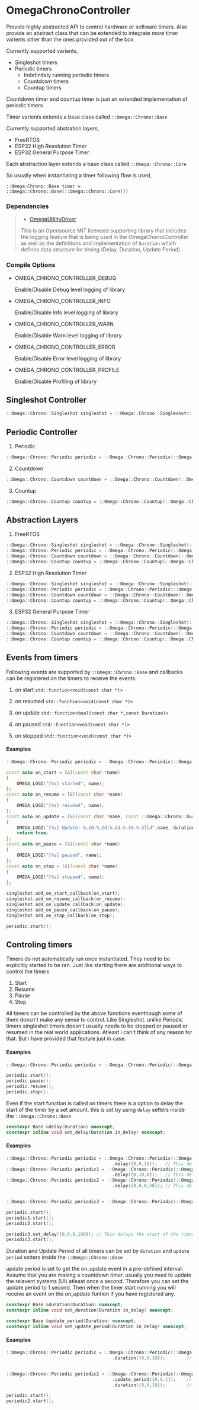 # OmegaChronoController
 
 Provide highly abstracted API to control hardware or software timers. Also provide an abstract class that can be extended to integrate more timer varients other than the ones provided out of the box. 
 
 Currently supported varients,
 - Singleshot timers
 - Periodic timers
 	- Indefinitely running periodic timers
	- Countdown timers
	- Countup timers

 Countdown timer and countup timer is just an extended implementation of periodic timers

 Timer varients extends a base class called `::Omega::Chrono::Base`

 Currently supported abstration layers,
 - FreeRTOS
 - ESP32 High Resolution Timer
 - ESP32 General Purpose Timer

 Each abstraction layer extends a base class called `::Omega::Chrono::Core`

 So usually when instantiating a timer following flow is used,

 `::Omega:Chrono::Base timer = ::Omega::Chrono::Base(::Omega::Chrono::Core())`

### Dependencies
>- [OmegaUtilityDriver](https://github.com/Omegaki113r/OmegaUtilityDriver "OmegaUtilityDriver")
>
> This is an Opensource MIT licenced supporting library that includes the logging feature that is being used in the OmegaChornoController as well as the definitions and implementation of ``Duration`` which defines data structure for timing (Delay, Duration, Update Period)
 
 ### Compile Options

 - OMEGA_CHRONO_CONTROLLER_DEBUG
    
    Enable/Disable Debug level logging of library

 - OMEGA_CHRONO_CONTROLLER_INFO
     
    Enable/Disable Info level logging of library

 - OMEGA_CHRONO_CONTROLLER_WARN
    
    Enable/Disable Warn level logging of library

 - OMEGA_CHRONO_CONTROLLER_ERROR
    
    Enable/Disable Error level logging of library

 - OMEGA_CHRONO_CONTROLLER_PROFILE
    
    Enable/Disable Profiling of library

## Singleshot Controller

```cpp
::Omega::Chrono::Singleshot singleshot = ::Omega::Chrono::Singleshot(::Omega::Chrono::Core());
```

## Periodic Controller

1. Periodic
```cpp
::Omega::Chrono::Periodic periodic = ::Omega::Chrono::Periodic(::Omega::Chrono::Core());
```
2. Countdown
```cpp
::Omega::Chrono::Countdown countdown = ::Omega::Chrono::Countdown(::Omega::Chrono::Core());
```
3. Countup
```cpp
::Omega::Chrono::Countup countup = ::Omega::Chrono::Countup(::Omega::Chrono::Core());
```


## Abstraction Layers
1. FreeRTOS
```cpp
::Omega::Chrono::Singleshot singleshot = ::Omega::Chrono::Singleshot(::Omega::Chrono::FreeRTOS());
::Omega::Chrono::Periodic periodic = ::Omega::Chrono::Periodic(::Omega::Chrono::FreeRTOS());
::Omega::Chrono::Countdown countdown = ::Omega::Chrono::Countdown(::Omega::Chrono::FreeRTOS());
::Omega::Chrono::Countup countup = ::Omega::Chrono::Countup(::Omega::Chrono::FreeRTOS());
```

2. ESP32 High Resolution Timer
```cpp
::Omega::Chrono::Singleshot singleshot = ::Omega::Chrono::Singleshot(::Omega::Chrono::ESP32xxHiRes());
::Omega::Chrono::Periodic periodic = ::Omega::Chrono::Periodic(::Omega::Chrono::ESP32xxHiRes());
::Omega::Chrono::Countdown countdown = ::Omega::Chrono::Countdown(::Omega::Chrono::ESP32xxHiRes());
::Omega::Chrono::Countup countup = ::Omega::Chrono::Countup(::Omega::Chrono::ESP32xxHiRes());
```
3. ESP32 General Purpose Timer
```cpp
::Omega::Chrono::Singleshot singleshot = ::Omega::Chrono::Singleshot(::Omega::Chrono::ESP32xxGP());
::Omega::Chrono::Periodic periodic = ::Omega::Chrono::Periodic(::Omega::Chrono::ESP32xxGP());
::Omega::Chrono::Countdown countdown = ::Omega::Chrono::Countdown(::Omega::Chrono::ESP32xxGP());
::Omega::Chrono::Countup countup = ::Omega::Chrono::Countup(::Omega::Chrono::ESP32xxGP());
```

## Events from timers

Following events are supported by `::Omega::Chrono::Base` and callbacks can be registered on the timers to receive the events. 
1. on start `std::function<void(const char *)>`

2. on resumed `std::function<void(const char *)>`

3. on update `std::function<bool(const char *,const Duration)>`

4. on paused `std::function<void(const char *)>`

5. on stopped `std::function<void(const char *)>`

#### Examples
```cpp
::Omega::Chrono::Periodic periodic = ::Omega::Chrono::Periodic(::Omega::Chrono::FreeRTOS());

const auto on_start = [&](const char *name)
{ 
    OMEGA_LOGI("[%s] started", name); 
};
const auto on_resume = [&](const char *name)
{ 
    OMEGA_LOGI("[%s] resumed", name); 
};
const auto on_update = [&](const char *name, const ::Omega::Chrono::Duration &duration)
{ 
    OMEGA_LOGI("[%s] Update: %.2d:%.2d:%.2d.%.3d.%.3lld",name, duration.h, duration.m, duration.s, duration.ms, duration.us); 
    return true; 
};
const auto on_pause = [&](const char *name)
{ 
    OMEGA_LOGI("[%s] paused", name); 
};
const auto on_stop = [&](const char *name)
{ 
    OMEGA_LOGI("[%s] stopped", name); 
};

singleshot.add_on_start_callback(on_start);
singleshot.add_on_resume_callback(on_resume);
singleshot.add_on_update_callback(on_update);
singleshot.add_on_pause_callback(on_pause);
singleshot.add_on_stop_callback(on_stop);

periodic.start();
```

## Controling timers

Timers do not automatically run once instantiated. They need to be explicitly started to be ran. Just like starting there are additional ways to control the timers

1. Start
2. Resume
3. Pause
4. Stop

All timers can be controlled by the above functions eventhough some of them doesn't make any sense to control. Like Singleshot. unlike Periodic timers singleshot timers doesn't usually needs to be stopped or paused or resumed in the real world applications. Atleast i can't think of any reason for that. But i have provided that feature just in case.

#### Examples
```cpp
::Omega::Chrono::Periodic periodic = ::Omega::Chrono::Periodic(::Omega::Chrono::FreeRTOS());

periodic.start();
periodic.pause();
periodic.resume();
periodic.stop();
```

Even if the start function is called on timers there is a option to delay the start of the timer by a set amount. this is set by using `delay` setters inside the `::Omega::Chrono::Base`
```cpp
constexpr Base &delay(Duration) noexcept;
constexpr inline void set_delay(Duration in_delay) noexcept;
```

#### Examples
```cpp
::Omega::Chrono::Periodic periodic = ::Omega::Chrono::Periodic(::Omega::Chrono::FreeRTOS())
                                        .delay({0,0,10});   // This delays the start of the timer by 10 seconds
::Omega::Chrono::Periodic periodic1 = ::Omega::Chrono::Periodic(::Omega::Chrono::FreeRTOS())
                                        .delay({0,10,0});   // This delays the start of the timer by 10 minutes
::Omega::Chrono::Periodic periodic2 = ::Omega::Chrono::Periodic(::Omega::Chrono::FreeRTOS())
                                        .delay({0,0,0,50}); // This delays the start of the timer by 50 milliseconds                                        


::Omega::Chrono::Periodic periodic3 = ::Omega::Chrono::Periodic(::Omega::Chrono::FreeRTOS());

periodic.start();
periodic1.start();
periodic2.start();

periodic3.set_delay({0,0,0,100}); // This delays the start of the timer by 100 milliseconds  
periodic3.start();
```

Duration and Update Period of all timers can be set by `duration` and `update period` setters inside the `::Omega::Chrono::Base`

update period is set to get the on_update event in a pre-defined interval. 
Assume that you are making a countdown timer. usually you need to update the relavent systems (UI) atleast once a second. Therefore you can set the update period to 1 second. Then when the timer start running you will receive an event on the on_update funtion if you have registered any.

```cpp
constexpr Base &duration(Duration) noexcept;
constexpr inline void set_duration(Duration in_delay) noexcept;

constexpr Base &update_period(Duration) noexcept;
constexpr inline void set_update_period(Duration in_delay) noexcept;
```

#### Examples
```cpp
::Omega::Chrono::Periodic periodic = ::Omega::Chrono::Periodic(::Omega::Chrono::FreeRTOS())
                                        .duration({0,0,10});        // This duration of the timer is 10 seconds                                      


::Omega::Chrono::Periodic periodic2 = ::Omega::Chrono::Periodic(::Omega::Chrono::FreeRTOS())
                                        .update_period({0,0,1});    // This update period of the timer is 10 seconds  
                                        .duration({0,0,10});        // This duration of the timer is 10 seconds  

periodic.start();
periodic2.start();
```